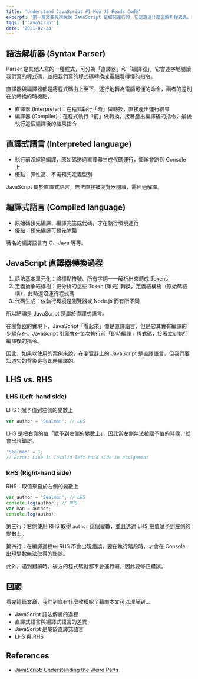 ```yaml
---
title: 'Understand JavaScript #1 How JS Reads Code'
excerpt: '第一篇文要先來說說 JavaScript 是如何運行的，它是透過什麼去解析程式碼，而在這個過程中有哪些觀念呢。'
tags: ['JavaScript']
date: '2021-02-23'
---
```


## 語法解析器 (Syntax Parser)

Parser 是其他人寫的一種程式，可分為「直譯器」和「編譯器」，它會逐字地閱讀我們寫的程式碼，並把我們寫的程式碼轉換成電腦看得懂的指令。

直譯器與編譯器都是將程式碼由上至下，逐行地轉為電腦可懂的命令，兩者的差別在於轉換的時機點。

- 直譯器 (Interpreter)：在程式執行「時」做轉換，直接產出運行結果
- 編譯器 (Compiler)：在程式執行「前」做轉換，接著產出編譯後的指令，最後執行這個編譯後的結果指令

## 直譯式語言 (Interpreted language)

- 執行前沒經過編譯，原始碼透過直譯器生成代碼運行，錯誤會跑到 Console 上
- 優點：彈性高、不需預先定義型別

JavaScript 屬於直譯式語言，無法直接被瀏覽器閱讀，需經過解譯。

## 編譯式語言 (Compiled language)

- 原始碼預先編譯，編譯完生成代碼，才在執行環境運行
- 優點：預先編譯可預先除錯

著名的編譯語言有 C、Java 等等。

## JavaScript 直譯器轉換過程

1. 語法基本單元化：將標點符號、所有字詞一一解析出來轉成 Tokens
2. 定義抽象結構樹：把分析的這些 Token (單元) 轉換，定義結構樹（原始碼結構），此時還沒運行程式碼
3. 代碼生成：依執行環境是瀏覽器或 Node.js 而有所不同

所以結論是 JavaScript 是屬於直譯式語言。

在瀏覽器的實現下，JavaScript「看起來」像是直譯語言，但是它其實有編譯的步驟存在。JavaScript 引擎會在每次執行前「即時編譯」程式碼，接著立刻執行編譯後的指令。

因此，如果以使用的案例來說，在瀏覽器上的 JavaScript 是直譯語言，但我們要知道它的背後是有即時編譯的。

## LHS vs. RHS

### LHS (Left-hand side)

LHS：賦予值到左側的變數上

```javascript
var author = 'Sealman'; // LHS
```

LHS 是把右側的值「賦予到左側的變數上」，因此當左側無法被賦予值的時候，就會出現錯誤。

```javascript
'Sealman' = 1;
// Error: Line 1: Invalid left-hand side in assignment
```

### RHS (Right-hand side)

RHS：取值來自於右側的變數上

```javascript
var author = 'Sealman'; // LHS
console.log(author); // RHS
var man = author;
console.log(autho);
```

第三行：右側使用 RHS 取得 `author` 這個變數，並且透過 LHS 把值賦予到左側的變數上。

第四行：在編譯過程中 RHS 不會出現錯誤，要在執行階段時，才會在 Console 出現變數無法取得的錯誤。

此外，遇到錯誤時，後方的程式碼就都不會運行囉，因此要修正錯誤。

## 回顧

看完這篇文章，我們到底有什麼收穫呢？藉由本文可以理解到…

- JavaScript 語法解析的過程
- 直譯式語言與編譯式語言的差異
- JavaScript 是屬於直譯式語言
- LHS 與 RHS

## References

- [JavaScript: Understanding the Weird Parts](https://www.udemy.com/course/understand-javascript/)

